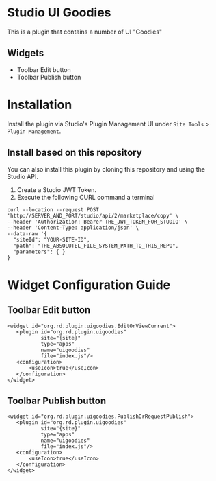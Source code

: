 # Studio UI Goodies
This is a plugin that contains a number of UI "Goodies"

## Widgets
- Toolbar Edit button
- Toolbar Publish button

# Installation

Install the plugin via Studio's Plugin Management UI under `Site Tools` > `Plugin Management`.

## Install based on this repository
You can also install this plugin by cloning this repository and using the Studio API. 
1. Create a Studio JWT Token.
2. Execute the following CURL command a terminal
```
curl --location --request POST 'http://SERVER_AND_PORT/studio/api/2/marketplace/copy' \
--header 'Authorization: Bearer THE_JWT_TOKEN_FOR_STUDIO' \
--header 'Content-Type: application/json' \
--data-raw '{
  "siteId": "YOUR-SITE-ID",
  "path": "THE_ABSOLUTEL_FILE_SYSTEM_PATH_TO_THIS_REPO",
  "parameters": { }
}
```

# Widget Configuration Guide

## Toolbar Edit button
```
<widget id="org.rd.plugin.uigoodies.EditOrViewCurrent">
   <plugin id="org.rd.plugin.uigoodies"
           site="{site}"
           type="apps"
           name="uigoodies"
           file="index.js"/>
   <configuration>
       <useIcon>true</useIcon>
   </configuration>
</widget>
```

## Toolbar Publish button
```
<widget id="org.rd.plugin.uigoodies.PublishOrRequestPublish">
   <plugin id="org.rd.plugin.uigoodies"
           site="{site}"
           type="apps"
           name="uigoodies"
           file="index.js"/>
   <configuration>
       <useIcon>true</useIcon>
   </configuration>
</widget>
```
